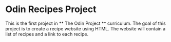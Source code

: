 # Odin Recipes Project

This is the first project in ** The Odin Project ** curriculum. The goal of this project is to create a recipe website using HTML. The website will contain a list of recipes and a link to each recipe.

